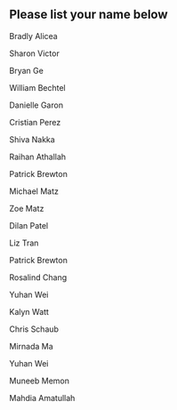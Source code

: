 ## Please list your name below

Bradly Alicea

Sharon Victor

Bryan Ge

William  Bechtel  

Danielle Garon

Cristian Perez

Shiva Nakka

Raihan Athallah

Patrick Brewton

Michael Matz

Zoe Matz

Dilan Patel

Liz Tran

Patrick Brewton  

Rosalind Chang

Yuhan Wei

Kalyn Watt

Chris Schaub  

Mirnada Ma

Yuhan Wei   

Muneeb Memon

Mahdia Amatullah 
